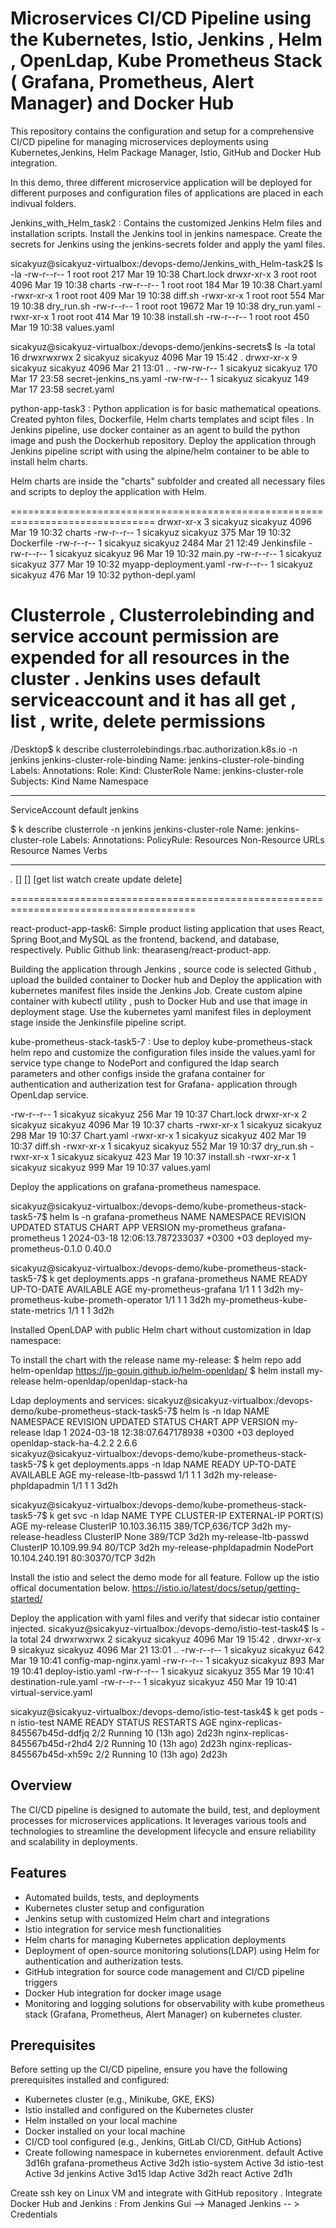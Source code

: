 # Microservices CI/CD Pipeline using the Kubernetes, Istio, Jenkins , Helm , OpenLdap, Kube Prometheus Stack ( Grafana, Prometheus, Alert Manager) and Docker Hub

This repository contains the configuration and setup for a comprehensive 
CI/CD pipeline for managing microservices deployments using Kubernetes,Jenkins,
Helm Package Manager, Istio, GitHub and Docker Hub integration. 

In this demo, three different microservice application will be deployed for different 
purposes and configuration files of applications are placed in each indivual folders.


Jenkins_with_Helm_task2 : Contains the customized Jenkins Helm files and installation scripts. Install the Jenkins tool in jenkins namespace.
Create the secrets for Jenkins using the jenkins-secrets folder and apply the yaml files.

sicakyuz@sicakyuz-virtualbox:/devops-demo/Jenkins_with_Helm-task2$ ls -la
-rw-r--r-- 1 root     root       217 Mar 19 10:38 Chart.lock
 drwxr-xr-x 3 root     root      4096 Mar 19 10:38 charts
-rw-r--r-- 1 root     root       184 Mar 19 10:38 Chart.yaml
-rwxr-xr-x 1 root     root       409 Mar 19 10:38 diff.sh
-rwxr-xr-x 1 root     root       554 Mar 19 10:38 dry_run.sh
-rw-r--r-- 1 root     root     19672 Mar 19 10:38 dry_run.yaml
-rwxr-xr-x 1 root     root       414 Mar 19 10:38 install.sh
-rw-r--r-- 1 root     root       450 Mar 19 10:38 values.yaml


sicakyuz@sicakyuz-virtualbox:/devops-demo/jenkins-secrets$ ls -la
total 16
drwxrwxrwx 2 sicakyuz sicakyuz 4096 Mar 19 15:42 .
drwxr-xr-x 9 sicakyuz sicakyuz 4096 Mar 21 13:01 ..
-rw-rw-r-- 1 sicakyuz sicakyuz  170 Mar 17 23:58 secret-jenkins_ns.yaml
-rw-rw-r-- 1 sicakyuz sicakyuz  149 Mar 17 23:58 secret.yaml



python-app-task3 : Python application is for basic mathematical opeations. Created pyhton files, Dockerfile, 
Helm charts templates and scipt files .
In Jenkins pipeline, use docker container as an agent to build the python image and push the Dockerhub repository.
Deploy the application through Jenkins pipeline script with using the alpine/helm container to be able to install helm charts.

Helm charts are inside the "charts" subfolder and created all necessary files and scripts to deploy the application with Helm.

===============================================================================
drwxr-xr-x 3 sicakyuz sicakyuz 4096 Mar 19 10:32 charts
-rw-r--r-- 1 sicakyuz sicakyuz  375 Mar 19 10:32 Dockerfile
-rw-r--r-- 1 sicakyuz sicakyuz 2484 Mar 21 12:49 Jenkinsfile
-rw-r--r-- 1 sicakyuz sicakyuz   96 Mar 19 10:32 main.py
-rw-r--r-- 1 sicakyuz sicakyuz  377 Mar 19 10:32 myapp-deployment.yaml
-rw-r--r-- 1 sicakyuz sicakyuz  476 Mar 19 10:32 python-depl.yaml

Clusterrole , Clusterrolebinding and service account permission are expended for all resources in the cluster .
Jenkins uses default serviceaccount and it has all get , list , write, delete permissions
=================================================================================
/Desktop$ k describe clusterrolebindings.rbac.authorization.k8s.io -n jenkins jenkins-cluster-role-binding
Name:         jenkins-cluster-role-binding
Labels:       <none>
Annotations:  <none>
Role:
  Kind:  ClusterRole
  Name:  jenkins-cluster-role
Subjects:
  Kind            Name     Namespace
  ----            ----     ---------
  ServiceAccount  default  jenkins


$ k describe clusterrole -n jenkins jenkins-cluster-role 
Name:         jenkins-cluster-role
Labels:       <none>
Annotations:  <none>
PolicyRule:
  Resources  Non-Resource URLs  Resource Names  Verbs
  ---------  -----------------  --------------  -----
  *.*        []                 []              [get list watch create update delete]

======================================================================================


react-product-app-task6: Simple product listing application that uses React, Spring Boot,and MySQL as the frontend, backend, and database, respectively.
Public Github link: thearaseng/react-product-app.

Building the application through Jenkins , source code is selected Github , upload the builded container to 
Docker hub and Deploy the application with kubernetes manifest files inside the Jenkins Job. Create custom alpine container 
with kubectl utility , push to Docker Hub and use that image in deployment stage. 
Use the kubernetes yaml manifest files in deployment stage inside the Jenkinsfile pipeline script.


kube-prometheus-stack-task5-7 : Use to deploy kube-prometheus-stack helm repo and customize the configuration 
files inside the values.yaml for service type change to NodePort and configured the ldap search parameters 
and other configs inside the grafana container for authentication and autherization test for Grafana- application through OpenLdap service.

-rw-r--r-- 1 sicakyuz sicakyuz  256 Mar 19 10:37 Chart.lock
drwxr-xr-x 2 sicakyuz sicakyuz 4096 Mar 19 10:37 charts
-rwxr-xr-x 1 sicakyuz sicakyuz  298 Mar 19 10:37 Chart.yaml
-rwxr-xr-x 1 sicakyuz sicakyuz  402 Mar 19 10:37 diff.sh
-rwxr-xr-x 1 sicakyuz sicakyuz  552 Mar 19 10:37 dry_run.sh
-rwxr-xr-x 1 sicakyuz sicakyuz  423 Mar 19 10:37 install.sh
-rwxr-xr-x 1 sicakyuz sicakyuz  999 Mar 19 10:37 values.yaml

Deploy the applications on grafana-prometheus namespace.

sicakyuz@sicakyuz-virtualbox:/devops-demo/kube-prometheus-stack-task5-7$ helm ls -n grafana-prometheus 
NAME            NAMESPACE               REVISION        UPDATED                                 STATUS          CHART                   APP VERSION
my-prometheus   grafana-prometheus      1               2024-03-18 12:06:13.787233037 +0300 +03 deployed        my-prometheus-0.1.0     0.40.0  


sicakyuz@sicakyuz-virtualbox:/devops-demo/kube-prometheus-stack-task5-7$ k get deployments.apps -n grafana-prometheus 
NAME                                  READY   UP-TO-DATE   AVAILABLE   AGE
my-prometheus-grafana                 1/1     1            1           3d2h
my-prometheus-kube-prometh-operator   1/1     1            1           3d2h
my-prometheus-kube-state-metrics      1/1     1            1           3d2h

Installed OpenLDAP with public Helm chart without customization in ldap namespace:

To install the chart with the release name my-release:
$ helm repo add helm-openldap https://jp-gouin.github.io/helm-openldap/
$ helm install my-release helm-openldap/openldap-stack-ha

Ldap deployments and services: 
sicakyuz@sicakyuz-virtualbox:/devops-demo/kube-prometheus-stack-task5-7$ helm ls -n ldap 
NAME            NAMESPACE       REVISION        UPDATED                                 STATUS          CHART                   APP VERSION
my-release      ldap            1               2024-03-18 12:38:07.647178938 +0300 +03 deployed        openldap-stack-ha-4.2.2 2.6.6      
sicakyuz@sicakyuz-virtualbox:/devops-demo/kube-prometheus-stack-task5-7$ k get deployments.apps -n ldap 
NAME                      READY   UP-TO-DATE   AVAILABLE   AGE
my-release-ltb-passwd     1/1     1            1           3d2h
my-release-phpldapadmin   1/1     1            1           3d2h

sicakyuz@sicakyuz-virtualbox:/devops-demo/kube-prometheus-stack-task5-7$ k get svc -n ldap 
NAME                      TYPE        CLUSTER-IP       EXTERNAL-IP   PORT(S)           AGE
my-release                ClusterIP   10.103.36.115    <none>        389/TCP,636/TCP   3d2h
my-release-headless       ClusterIP   None             <none>        389/TCP           3d2h
my-release-ltb-passwd     ClusterIP   10.109.99.94     <none>        80/TCP            3d2h
my-release-phpldapadmin   NodePort    10.104.240.191   <none>        80:30370/TCP      3d2h



Install the istio and select the demo mode for all feature. Follow up the istio offical documentation below.
https://istio.io/latest/docs/setup/getting-started/

Deploy the application with yaml files and verify that sidecar istio container injected.
sicakyuz@sicakyuz-virtualbox:/devops-demo/istio-test-task4$ ls -la
total 24
drwxrwxrwx 2 sicakyuz sicakyuz 4096 Mar 19 15:42 .
drwxr-xr-x 9 sicakyuz sicakyuz 4096 Mar 21 13:01 ..
-rw-r--r-- 1 sicakyuz sicakyuz  642 Mar 19 10:41 config-map-nginx.yaml
-rw-r--r-- 1 sicakyuz sicakyuz  893 Mar 19 10:41 deploy-istio.yaml
-rw-r--r-- 1 sicakyuz sicakyuz  355 Mar 19 10:41 destination-rule.yaml
-rw-r--r-- 1 sicakyuz sicakyuz  450 Mar 19 10:41 virtual-service.yaml


sicakyuz@sicakyuz-virtualbox:/devops-demo/istio-test-task4$ k get pods -n istio-test 
NAME                              READY   STATUS    RESTARTS       AGE
nginx-replicas-845567b45d-ddfjq   2/2     Running   10 (13h ago)   2d23h
nginx-replicas-845567b45d-r2hd4   2/2     Running   10 (13h ago)   2d23h
nginx-replicas-845567b45d-xh59c   2/2     Running   10 (13h ago)   2d23h

## Overview

The CI/CD pipeline is designed to automate the build, test, and deployment processes for microservices applications. 
It leverages various tools and technologies to streamline the development lifecycle and ensure reliability and scalability in deployments.

## Features

- Automated builds, tests, and deployments
- Kubernetes cluster setup and configuration
- Jenkins setup with customized Helm chart and integrations
- Istio integration for service mesh functionalities
- Helm charts for managing Kubernetes application deployments
- Deployment of open-source monitoring solutions(LDAP)  using Helm for authentication and autherization tests.
- GitHub integration for source code management and CI/CD pipeline triggers
- Docker Hub integration for docker image usage
- Monitoring and logging solutions for observability with kube prometheus stack (Grafana, Prometheus, Alert Manager) on kubernetes cluster.

## Prerequisites

Before setting up the CI/CD pipeline, ensure you have the following prerequisites installed and configured:

- Kubernetes cluster (e.g., Minikube, GKE, EKS)
- Istio installed and configured on the Kubernetes cluster
- Helm installed on your local machine
- Docker installed on your local machine
- CI/CD tool configured (e.g., Jenkins, GitLab CI/CD, GitHub Actions)
-  Create following namespace in kubernetes enviorenment.
  default                Active   3d16h
  grafana-prometheus     Active   3d2h
  istio-system           Active   3d
  istio-test             Active   3d
  jenkins                Active   3d15
  ldap                   Active   3d2h
  react                  Active   2d1h
  
Create ssh key on Linux VM and integrate with GitHub repository .
Integrate Docker Hub and Jenkins : From Jenkins Gui -->  Managed Jenkins -- > Credentials

  
